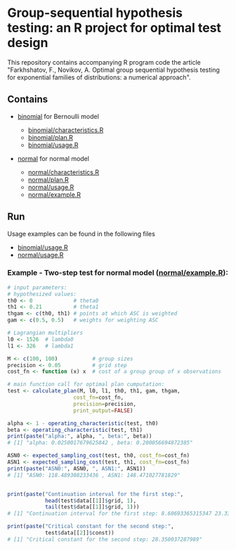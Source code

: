 # Group-sequential hypothesis testing: an R project for optimal test design


This repository contains accompanying R program code the article "Farkhshatov, F., Novikov, A. Optimal group sequential hypothesis testing for exponential families of distributions: a numerical approach".

## Contains

* [binomial](binomial) for Bernoulli model
  * [binomial/characteristics.R](binomial/characteristics.R)
  * [binomial/plan.R](binomial/plan.R)
  * [binomial/usage.R](binomial/usage.R)

* [normal](normal) for normal model
  * [normal/characteristics.R](normal/characteristics.R)
  * [normal/plan.R](normal/plan.R)
  * [normal/usage.R](normal/usage.R)
  * [normal/example.R](normal/example.R)

## Run
Usage examples can be found in the following files
* [binomial/usage.R](binomial/usage.R)
* [normal/usage.R](normal/usage.R)

### Example - Two-step test for normal model ([normal/example.R](normal/example.R)):
```r
# input parameters:
# hypothesized values:
th0 <- 0             # theta0
th1 <- 0.21          # theta1
thgam <- c(th0, th1) # points at which ASC is weighted
gam <- c(0.5, 0.5)   # weights for weighting ASC

# Lagrangian multipliers
l0 <- 1526  # lambda0
l1 <- 326   # lambda1

M <- c(100, 100)           # group sizes
precision <- 0.05          # grid step
cost_fn <- function (x) x  # cost of a group group of x observations

# main function call for optimal plan cumputation:
test <- calculate_plan(M, l0, l1, th0, th1, gam, thgam,
                     cost_fn=cost_fn,
                     precision=precision,
                     print_output=FALSE)

alpha <- 1 - operating_characteristic(test, th0)
beta <- operating_characteristic(test, th1)
print(paste("alpha:", alpha, ", beta:", beta))
# [1] "alpha: 0.0250017679625842 , beta: 0.200056694872385"

ASN0 <- expected_sampling_cost(test, th0, cost_fn=cost_fn)
ASN1 <- expected_sampling_cost(test, th1, cost_fn=cost_fn)
print(paste("ASN0:", ASN0, ", ASN1:", ASN1))
# [1] "ASN0: 118.489308233436 , ASN1: 148.471027781829"


print(paste("Continuation interval for the first step:",
            head(test$data[[1]]$grid, 1),
            tail(test$data[[1]]$grid, 1)))
# [1] "Continuation interval for the first step: 8.60693365315347 23.3352164728895"

print(paste("Critical constant for the second step:",
            test$data[[2]]$const))
# [1] "Critical constant for the second step: 28.350037287989"
```